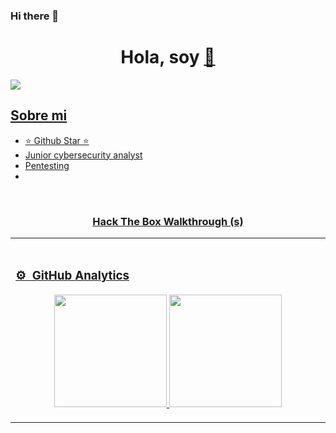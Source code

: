 ### Hi there 👋

<div align="center">
<h1 align="center">Hola, soy <a href=Mila</a> 👋</h1>
</div>
<img src="https://i.imgur.com/weNbhGZ.png">



## Sobre mi

- ⭐ Github Star ⭐ 
-    Junior cybersecurity analyst
-    Pentesting
-  
<br>

<table>
<tr>
<h3 align="center">Hack The Box Walkthrough (s)</h3>
                                                                                    
</td>

<td width="50%">
               <br>

### ⚙️ &nbsp;GitHub Analytics

<p align="center">
<a href="https://github.com/MilaMagof">
  <img height="180em" src="https://github-readme-stats-eight-theta.vercel.app/api?username=MilaMagofa&show_icons=true&theme=algolia&include_all_commits=true&count_private=true"/>
  <img height="180em" src="https://github-readme-stats-eight-theta.vercel.app/api/top-langs/?username=MilaMagof&layout=compact&langs_count=8&theme=algolia"/>
</a>
</p>
